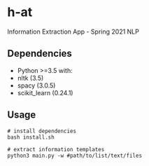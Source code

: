 # h-at
Information Extraction App - Spring 2021 NLP 

## Dependencies
- Python >=3.5 with:
- nltk (3.5)
- spacy (3.0.5)
- scikit_learn (0.24.1)

## Usage
```
# install dependencies
bash install.sh

# extract information templates
python3 main.py -w #path/to/list/text/files
```
